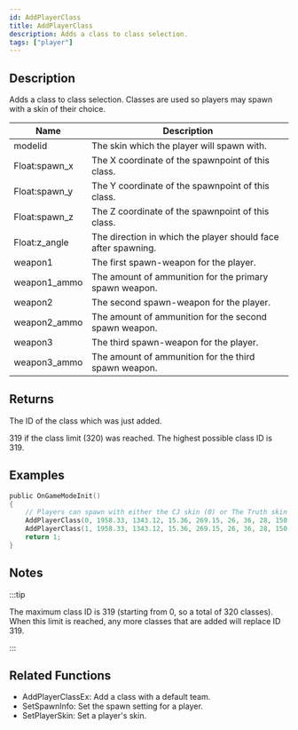 ```yaml
---
id: AddPlayerClass
title: AddPlayerClass
description: Adds a class to class selection.
tags: ["player"]
---
```


<TagLinks />

## Description

Adds a class to class selection. Classes are used so players may spawn with a skin of their choice.

| Name          | Description                                                   |
| ------------- | ------------------------------------------------------------- |
| modelid       | The skin which the player will spawn with.                    |
| Float:spawn_x | The X coordinate of the spawnpoint of this class.             |
| Float:spawn_y | The Y coordinate of the spawnpoint of this class.             |
| Float:spawn_z | The Z coordinate of the spawnpoint of this class.             |
| Float:z_angle | The direction in which the player should face after spawning. |
| weapon1       | The first spawn-weapon for the player.                        |
| weapon1_ammo  | The amount of ammunition for the primary spawn weapon.        |
| weapon2       | The second spawn-weapon for the player.                       |
| weapon2_ammo  | The amount of ammunition for the second spawn weapon.         |
| weapon3       | The third spawn-weapon for the player.                        |
| weapon3_ammo  | The amount of ammunition for the third spawn weapon.          |

## Returns

The ID of the class which was just added.

319 if the class limit (320) was reached. The highest possible class ID is 319.

## Examples

```c
public OnGameModeInit()
{
    // Players can spawn with either the CJ skin (0) or The Truth skin (1).
    AddPlayerClass(0, 1958.33, 1343.12, 15.36, 269.15, 26, 36, 28, 150, 0, 0); // CJ
    AddPlayerClass(1, 1958.33, 1343.12, 15.36, 269.15, 26, 36, 28, 150, 0, 0); // The Truth
    return 1;
}
```

## Notes

:::tip

The maximum class ID is 319 (starting from 0, so a total of 320 classes). When this limit is reached, any more classes that are added will replace ID 319.

:::

## Related Functions

- AddPlayerClassEx: Add a class with a default team.
- SetSpawnInfo: Set the spawn setting for a player.
- SetPlayerSkin: Set a player's skin.
